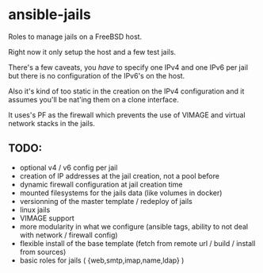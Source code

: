 # ansible-jails

Roles to manage jails on a FreeBSD host.

Right now it only setup the host and a few test jails.

There's a few caveats, you _have_ to specify one IPv4 and one IPv6 per jail
but there is no configuration of the IPv6's on the host.

Also it's kind of too static in the creation on the IPv4 configuration and
it assumes you'll be nat'ing them on a clone interface.

It uses's PF as the firewall which prevents the use of VIMAGE and virtual
network stacks in the jails.

## TODO:

* optional v4 / v6 config per jail
* creation of IP addresses at the jail creation, not a pool before
* dynamic firewall configuration at jail creation time
* mounted filesystems for the jails data (like volumes in docker)
* versionning of the master template / redeploy of jails
* linux jails
* VIMAGE support
* more modularity in what we configure (ansible tags, ability to not deal with network / firewall config)
* flexible install of the base template (fetch from remote url / build / install from sources)
* basic roles for jails ( {web,smtp,imap,name,ldap} )
